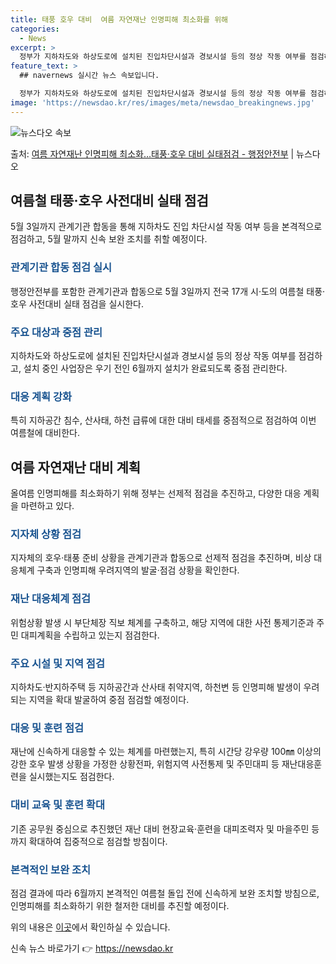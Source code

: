 ```yaml
---
title: 태풍 호우 대비  여름 자연재난 인명피해 최소화를 위해
categories:
  - News
excerpt: >
  정부가 지하차도와 하상도로에 설치된 진입차단시설과 경보시설 등의 정상 작동 여부를 점검하고, 설치 중인 사업…
feature_text: >
  ## navernews 실시간 뉴스 속보입니다.

  정부가 지하차도와 하상도로에 설치된 진입차단시설과 경보시설 등의 정상 작동 여부를 점검하고, 설치 중인 사업…
image: 'https://newsdao.kr/res/images/meta/newsdao_breakingnews.jpg'
---
```


![뉴스다오 속보](https://newsdao.kr/res/images/meta/newsdao_breakingnews.jpg)

<p>출처: <a href="https://newsdao.kr/3649" rel="dofollow">여름 자연재난 인명피해 최소화…태풍·호우 대비 실태점검 - 행정안전부</a> | 뉴스다오</p>

<h2 data-ke-size="size26">여름철 태풍·호우 사전대비 실태 점검</h2>
<p data-ke-size="size16">5월 3일까지 관계기관 합동을 통해 지하차도 진입 차단시설 작동 여부 등을 본격적으로 점검하고, 5월 말까지 신속 보완 조치를 취할 예정이다.</p>

<h3><b><span style="color: #1a5490;">관계기관 합동 점검 실시</span></b></h3>
<p data-ke-size="size16">행정안전부를 포함한 관계기관과 합동으로 5월 3일까지 전국 17개 시·도의 여름철 태풍·호우 사전대비 실태 점검을 실시한다.</p>

<h3><b><span style="color: #1a5490;">주요 대상과 중점 관리</span></b></h3>
<p data-ke-size="size16">지하차도와 하상도로에 설치된 진입차단시설과 경보시설 등의 정상 작동 여부를 점검하고, 설치 중인 사업장은 우기 전인 6월까지 설치가 완료되도록 중점 관리한다.</p>

<h3><b><span style="color: #1a5490;">대응 계획 강화</span></b></h3>
<p data-ke-size="size16">특히 지하공간 침수, 산사태, 하천 급류에 대한 대비 태세를 중점적으로 점검하여 이번 여름철에 대비한다.</p>

<h2 data-ke-size="size26">여름 자연재난 대비 계획</h2>
<p data-ke-size="size16">올여름 인명피해를 최소화하기 위해 정부는 선제적 점검을 추진하고, 다양한 대응 계획을 마련하고 있다.</p>

<h3><b><span style="color: #1a5490;">지자체 상황 점검</span></b></h3>
<p data-ke-size="size16">지자체의 호우·태풍 준비 상황을 관계기관과 합동으로 선제적 점검을 추진하며, 비상 대응체계 구축과 인명피해 우려지역의 발굴·점검 상황을 확인한다.</p>

<h3><b><span style="color: #1a5490;">재난 대응체계 점검</span></b></h3>
<p data-ke-size="size16">위험상황 발생 시 부단체장 직보 체계를 구축하고, 해당 지역에 대한 사전 통제기준과 주민 대피계획을 수립하고 있는지 점검한다.</p>

<h3><b><span style="color: #1a5490;">주요 시설 및 지역 점검</span></b></h3>
<p data-ke-size="size16">지하차도·반지하주택 등 지하공간과 산사태 취약지역, 하천변 등 인명피해 발생이 우려되는 지역을 확대 발굴하여 중점 점검할 예정이다.</p>

<h3><b><span style="color: #1a5490;">대응 및 훈련 점검</span></b></h3>
<p data-ke-size="size16">재난에 신속하게 대응할 수 있는 체계를 마련했는지, 특히 시간당 강우량 100㎜ 이상의 강한 호우 발생 상황을 가정한 상황전파, 위험지역 사전통제 및 주민대피 등 재난대응훈련을 실시했는지도 점검한다.</p>

<h3><b><span style="color: #1a5490;">대비 교육 및 훈련 확대</span></b></h3>
<p data-ke-size="size16">기존 공무원 중심으로 추진했던 재난 대비 현장교육·훈련을 대피조력자 및 마을주민 등까지 확대하여 집중적으로 점검할 방침이다.</p>

<h3><b><span style="color: #1a5490;">본격적인 보완 조치</span></b></h3>
<p data-ke-size="size16">점검 결과에 따라 6월까지 본격적인 여름철 돌입 전에 신속하게 보완 조치할 방침으로, 인명피해를 최소화하기 위한 철저한 대비를 추진할 예정이다.</p>

위의 내용은 <a href="https://newsdao.kr/3649">이곳</a>에서 확인하실 수 있습니다. 

신속 뉴스 바로가기 👉 <a href="https://newsdao.kr" rel="dofollow">https://newsdao.kr</a>


